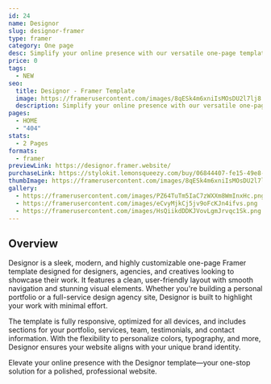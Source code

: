 ```yaml
---
id: 24
name: Designor
slug: designor-framer
type: framer
category: One page
desc: Simplify your online presence with our versatile one-page template.
price: 0
tags:
  - NEW
seo:
  title: Designor - Framer Template
  image: https://framerusercontent.com/images/8qESk4m6xniIsMOsDU2l7lj8.png
  description: Simplify your online presence with our versatile one-page template.
pages:
  - HOME
  - "404"
stats:
  - 2 Pages
formats:
  - framer
previewLink: https://designor.framer.website/
purchaseLink: https://stylokit.lemonsqueezy.com/buy/06844407-fe15-49e8-a909-399c18b24f33
thumbImage: https://framerusercontent.com/images/8qESk4m6xniIsMOsDU2l7lj8.png
gallery:
  - https://framerusercontent.com/images/PZ64TuTm5IaC7zWXXm8WmInxHc.png
  - https://framerusercontent.com/images/eCvyMjkCj5jv9oFcKJn4ifvs.png
  - https://framerusercontent.com/images/HsQiikdDDKJVovLgmJrvqc1Sk.png
---
```


## Overview

Designor is a sleek, modern, and highly customizable one-page Framer template designed for designers, agencies, and creatives looking to showcase their work. It features a clean, user-friendly layout with smooth navigation and stunning visual elements. Whether you're building a personal portfolio or a full-service design agency site, Designor is built to highlight your work with minimal effort.

The template is fully responsive, optimized for all devices, and includes sections for your portfolio, services, team, testimonials, and contact information. With the flexibility to personalize colors, typography, and more, Designor ensures your website aligns with your unique brand identity.

Elevate your online presence with the Designor template—your one-stop solution for a polished, professional website.

